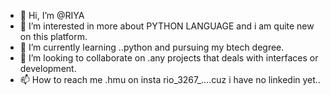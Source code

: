- 👋 Hi, I’m @RIYA
- 👀 I’m interested in more about PYTHON LANGUAGE and i am quite new on this platform.
- 🌱 I’m currently learning ..python and pursuing my btech degree.
- 💞️ I’m looking to collaborate on .any projects that deals with interfaces or development.
- 📫 How to reach me .hmu on insta rio_3267_....cuz i have no linkedin yet..

<!---
rioo9132/rioo9132 is a ✨ special ✨ repository because its `README.md` (this file) appears on your GitHub profile.
You can click the Preview link to take a look at your changes.
--->
